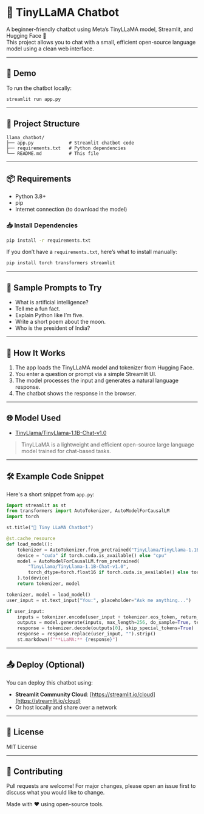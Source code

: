 # 🦙 TinyLLaMA Chatbot

A beginner-friendly chatbot using Meta’s TinyLLaMA model, Streamlit, and Hugging Face 🤖  
This project allows you to chat with a small, efficient open-source language model using a clean web interface.

---

## 🚀 Demo

To run the chatbot locally:

```bash
streamlit run app.py
```

---

## 📁 Project Structure

```
llama_chatbot/
├── app.py             # Streamlit chatbot code
├── requirements.txt   # Python dependencies
└── README.md          # This file
```

---

## 📦 Requirements

- Python 3.8+
- pip
- Internet connection (to download the model)

### 📥 Install Dependencies

```bash
pip install -r requirements.txt
```

If you don’t have a `requirements.txt`, here’s what to install manually:

```bash
pip install torch transformers streamlit
```

---

## 💬 Sample Prompts to Try

- What is artificial intelligence?
- Tell me a fun fact.
- Explain Python like I’m five.
- Write a short poem about the moon.
- Who is the president of India?

---

## 🧠 How It Works

1. The app loads the TinyLLaMA model and tokenizer from Hugging Face.
2. You enter a question or prompt via a simple Streamlit UI.
3. The model processes the input and generates a natural language response.
4. The chatbot shows the response in the browser.

---

## 🌐 Model Used

- [TinyLlama/TinyLlama-1.1B-Chat-v1.0](https://huggingface.co/TinyLlama/TinyLlama-1.1B-Chat-v1.0)

> TinyLLaMA is a lightweight and efficient open-source large language model trained for chat-based tasks.

---

## 🛠 Example Code Snippet

Here's a short snippet from `app.py`:

```python
import streamlit as st
from transformers import AutoTokenizer, AutoModelForCausalLM
import torch

st.title("🦙 Tiny LLaMA Chatbot")

@st.cache_resource
def load_model():
    tokenizer = AutoTokenizer.from_pretrained("TinyLlama/TinyLlama-1.1B-Chat-v1.0")
    device = "cuda" if torch.cuda.is_available() else "cpu"
    model = AutoModelForCausalLM.from_pretrained(
        "TinyLlama/TinyLlama-1.1B-Chat-v1.0",
        torch_dtype=torch.float16 if torch.cuda.is_available() else torch.float32
    ).to(device)
    return tokenizer, model

tokenizer, model = load_model()
user_input = st.text_input("You:", placeholder="Ask me anything...")

if user_input:
    inputs = tokenizer.encode(user_input + tokenizer.eos_token, return_tensors="pt").to(model.device)
    outputs = model.generate(inputs, max_length=256, do_sample=True, temperature=0.7, top_p=0.9)
    response = tokenizer.decode(outputs[0], skip_special_tokens=True)
    response = response.replace(user_input, "").strip()
    st.markdown(f"**LLaMA:** {response}")
```

---

## 📤 Deploy (Optional)

You can deploy this chatbot using:
- **Streamlit Community Cloud**: [https://streamlit.io/cloud](https://streamlit.io/cloud)
- Or host locally and share over a network

---

## 📜 License

MIT License

---

## 🤝 Contributing

Pull requests are welcome! For major changes, please open an issue first to discuss what you would like to change.

Made with ❤️ using open-source tools.
